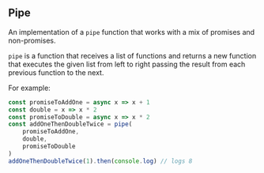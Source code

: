 Pipe
--
An implementation of a `pipe` function that works with a mix of promises and non-promises.

`pipe` is a function that receives a list of functions and returns a new function that executes the given list from left to right passing the result from each previous function to the next. 

For example:
```js
const promiseToAddOne = async x => x + 1
const double = x => x * 2
const promiseToDouble = async x => x * 2
const addOneThenDoubleTwice = pipe(
    promiseToAddOne,
    double,
    promiseToDouble
)
addOneThenDoubleTwice(1).then(console.log) // logs 8
```